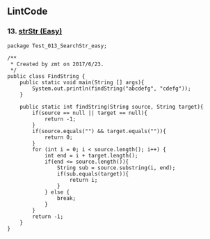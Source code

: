 ## LintCode
### 13. <a href="http://lintcode.com/problem/strstr"> strStr (Easy) </a>

	package Test_013_SearchStr_easy;

	/**
	 * Created by zmt on 2017/6/23.
	 */
	public class FindString {
	    public static void main(String [] args){
	        System.out.println(findString("abcdefg", "cdefg"));
	    }
	
	    public static int findString(String source, String target){
	        if(source == null || target == null){
	            return -1;
	        }
	        if(source.equals("") && target.equals("")){
	            return 0;
	        }
	        for (int i = 0; i < source.length(); i++) {
	            int end = i + target.length();
	            if(end <= source.length()){
	                String sub = source.substring(i, end);
	                if(sub.equals(target)){
	                    return i;
	                }
	            } else {
	                break;
	            }
	        }
	        return -1;
	    }
	}
